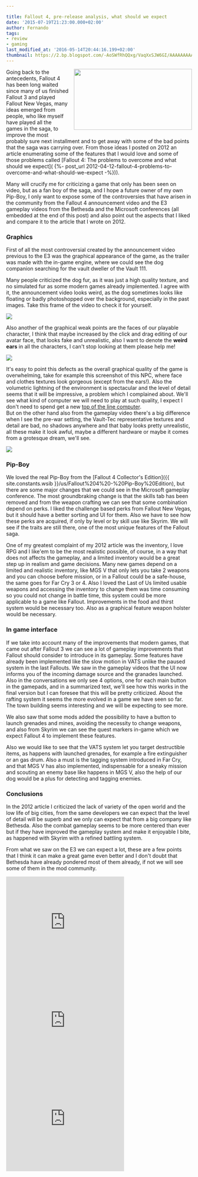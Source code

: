 ```yaml
---

title: Fallout 4, pre-release analysis, what should we expect
date: '2015-07-19T21:23:00.000+02:00'
author: Fernando
tags:
- review
- gaming
last_modified_at: '2016-05-14T20:44:16.199+02:00'
thumbnail: https://2.bp.blogspot.com/-AoSWfRhQQxg/VaqXxSJW6GI/AAAAAAAAAnA/E4LFfuukKMY/s72-c/fallout-4-logo%255B1%255D.JPG
---
```


<a class="image-link" href="{{ site.constants.wsib }}/us/fallout%204" imageanchor="1" style="clear: right; float: right; margin-bottom: 1em; margin-left: 1em;">
    <img border="0" height="165" src="https://2.bp.blogspot.com/-AoSWfRhQQxg/VaqXxSJW6GI/AAAAAAAAAnA/E4LFfuukKMY/s320/fallout-4-logo%255B1%255D.JPG" width="320" />
</a>

Going back to the antecedents, Fallout 4 has been long waited since many of us finished Fallout 3 and played Fallout New Vegas, many ideas emerged from people, who like myself have played all the games in the saga, to improve the most probably sure next installment and to get away with some of the bad points that the saga was carrying over. From those ideas I posted on 2012 an article enumerating some of the features that I would love and some of those problems called [Fallout 4: The problems to overcome and what should we expect]( {%- post_url 2012-04-12-fallout-4-problems-to-overcome-and-what-should-we-expect -%})).  
  
Many will crucify me for criticizing a game that only has been seen on video, but as a fan boy of the saga, and I hope a future owner of my own Pip-Boy, I only want to expose some of the controversies that have arisen in the community from the Fallout 4 announcement video and the E3 gameplay videos from the Bethesda and the Microsoft conferences (all embedded at the end of this post) and also point out the aspects that I liked and compare it to the article that I wrote on 2012.  
  
### Graphics

First of all the most controversial created by the announcement video previous to the E3 was the graphical appearance of the game, as the trailer was made with the in-game engine, where we could see the dog companion searching for the vault dweller of the Vault 111.  
  
Many people criticized the dog fur, as it was just a high quality texture, and no simulated fur as some modern games already implemented. I agree with it, the announcement video looks weird, as the dog sometimes looks like floating or badly photoshopped over the background, especially in the past images. Take this frame of the video to check it for yourself.  
  
[![](https://1.bp.blogspot.com/-rY0lUwwpiI0/VaqYzdMCcFI/AAAAAAAAAnI/OP1m4AZJ4uc/s400/fallout-4-dog-fur.png)](https://1.bp.blogspot.com/-rY0lUwwpiI0/VaqYzdMCcFI/AAAAAAAAAnI/OP1m4AZJ4uc/s1600/fallout-4-dog-fur.png)

Also another of the graphical weak points are the faces of our playable character, I think that maybe increased by the click and drag editing of our avatar face, that looks fake and unrealistic, also I want to denote the **weird ears** in all the characters, I can't stop looking at them please help me!  
  
[![](https://3.bp.blogspot.com/-56Z3By4ekC8/VaqZNfntKaI/AAAAAAAAAnQ/gKJhkfb7FKU/s320/fallout4-ears.png)](https://3.bp.blogspot.com/-56Z3By4ekC8/VaqZNfntKaI/AAAAAAAAAnQ/gKJhkfb7FKU/s1600/fallout4-ears.png)

It's easy to point this defects as the overall graphical quality of the game is overwhelming, take for example this screenshot of this NPC, where face and clothes textures look gorgeous (except from the ears!). Also the volumetric lightning of the environment is spectacular and the level of detail seems that it will be impressive, a problem which I complained about. We'll see what kind of computer we will need to play at such quality, I expect I don't need to spend get a new [top of the line computer](https://ferransalguero.github.io/blog/Recommended-PC-builds-summer-2015/).  
But on the other hand also from the gameplay video there's a big difference when I see the pre-war setting, the Vault-Tec representative textures and detail are bad, no shadows anywhere and that baby looks pretty unrealistic, all these make it look awful, maybe a different hardware or maybe it comes from a grotesque dream, we'll see.  
  
[![](https://4.bp.blogspot.com/-ya-qGD4fqf8/VaqZVnXnMiI/AAAAAAAAAnY/x5tT1Kg49nw/s320/fallout4-baby.png)](https://4.bp.blogspot.com/-ya-qGD4fqf8/VaqZVnXnMiI/AAAAAAAAAnY/x5tT1Kg49nw/s1600/fallout4-baby.png)

### Pip-Boy

We loved the real Pip-Boy from the [Fallout 4 Collector's Edition]({{ site.constants.wsib }}/us/Fallout%204%20-%20Pip-Boy%20Edition), but there are some major changes that we could see in the Microsoft gameplay conference. The most groundbraking change is that the skills tab has been removed and from the weapon crafting we can see that some combination depend on perks. I liked the challenge based perks from Fallout New Vegas, but it should have a better sorting and UI for them. Also we have to see how these perks are acquired, if only by level or by skill use like Skyrim. We will see if the traits are still there, one of the most unique features of the Fallout saga.  
  
One of my greatest complaint of my 2012 article was the inventory, I love RPG and I like'em to be the most realistic possible, of course, in a way that does not affects the gameplay, and a limited inventory would be a great step up in realism and game decisions. Many new games depend on a limited and realistic inventory, like MGS V that only lets you take 2 weapons and you can choose before mission, or in a Fallout could be a safe-house, the same goes for Far Cry 3 or 4. Also I loved the Last of Us limited usable weapons and accessing the inventory to change them was time consuming so you could not change in battle time, this system could be more applicable to a game like Fallout. Improvements in the food and thirst system would be necessary too. Also as a graphical feature weapon holster would be necessary.  
  
### In game interface

If we take into account many of the improvements that modern games, that came out after Fallout 3 we can see a lot of gameplay improvements that Fallout should consider to introduce in its gameplay. Some features have already been implemented like the slow motion in VATS unlike the paused system in the last Fallouts. We saw in the gameplay videos that the UI now informs you of the incoming damage source and the granades launched. Also in the conversations we only see 4 options, one for each main button in the gamepads, and in a summarized text, we'll see how this works in the final version but I can foresee that this will be pretty criticized. About the rafting system it seems the more evolved in a game we have seen so far. The town building seems interesting and we will be expecting to see more.  
  
We also saw that some mods added the possibility to have a button to launch grenades and mines, avoiding the necessity to change weapons, and also from Skyrim we can see the quest markers in-game which we expect Fallout 4 to implement these features.  
  
Also we would like to see that the VATS system let you target destructible items, as happens with launched grenades, for example a fire extinguisher or an gas drum. Also a must is the tagging system introduced in Far Cry, and that MGS V has also implemented, indispensable for a sneaky mission and scouting an enemy base like happens in MGS V, also the help of our dog would be a plus for detecting and tagging enemies.  
  
### Conclusions

In the 2012 article I criticized the lack of variety of the open world and the low life of big cities, from the same developers we can expect that the level of detail will be superb and we only can expect that from a big company like Bethesda. Also the combat gameplay seems to be more centered than ever but if they have improved the gameplay system and make it enjoyable I bite, as happened with Skyrim with a refined battling system.  
  
From what we saw on the E3 we can expect a lot, these are a few points that I think it can make a great game even better and I don't doubt that Bethesda have already pondered most of them already, if not we will see some of them in the mod community.  

<iframe allowfullscreen="" class="YOUTUBE-iframe-video" data-thumbnail-src="https://i.ytimg.com/vi/XW7Of3g2JME/0.jpg" frameborder="0" height="266" src="https://www.youtube.com/embed/XW7Of3g2JME?feature=player_embedded" width="320"></iframe>

<iframe allowfullscreen="" class="YOUTUBE-iframe-video" data-thumbnail-src="https://i.ytimg.com/vi/D5esyZPt5Jo/0.jpg" frameborder="0" height="266" src="https://www.youtube.com/embed/D5esyZPt5Jo?feature=player_embedded" width="320"></iframe>

<iframe allowfullscreen="" class="YOUTUBE-iframe-video" data-thumbnail-src="https://i.ytimg.com/vi/GrX-QT19Ro0/0.jpg" frameborder="0" height="266" src="https://www.youtube.com/embed/GrX-QT19Ro0?feature=player_embedded" width="320"></iframe>
